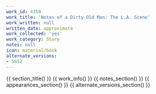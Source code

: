 ```yaml
---
work_id: 4359
work_title: 'Notes of a Dirty Old Man: The L.A. Scene'
work_written: null
written_date: approximate
work_collected: 'yes'
work_category: Story
notes: null
icon: material/book
alternate_versions:
- 5652
---
```


{{ section_title() }}
{{ work_info() }}
{{ notes_section() }}
{{ appearances_section() }}
{{ alternate_versions_section() }}